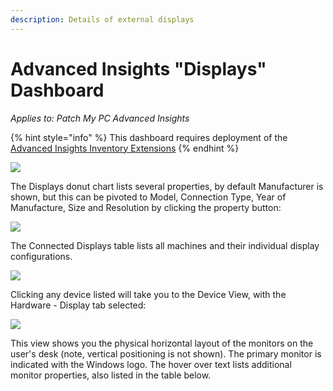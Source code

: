 ```yaml
---
description: Details of external displays
---
```


# Advanced Insights "Displays" Dashboard

_Applies to: Patch My PC Advanced  Insights_

{% hint style="info" %}
This dashboard requires deployment of the [Advanced Insights Inventory Extensions](../../advanced-insights-inventory-extensions/)
{% endhint %}

![](../../../_images/image%20%28776%29.png%20"Displays%20view")

The Displays donut chart lists several properties, by default Manufacturer is shown, but this can be pivoted to Model, Connection Type, Year of Manufacture, Size and Resolution by clicking the property button:

![](../../../_images/image%20%28777%29.png%20"Modifying%20donut%20display%20property")

The Connected Displays table lists all machines and their individual display configurations.

![](../../../_images/image%20%28778%29.png%20"Connected%20Displays%20table")

Clicking any device listed will take you to the Device View, with the Hardware - Display tab selected:

![](../../../_images/image%20%28779%29.png%20"Device%20View%20of%20Display%20data")

This view shows you the physical horizontal layout of the monitors on the user's desk (note, vertical positioning is not shown). The primary monitor is indicated with the Windows logo. The hover over text lists additional monitor properties, also listed in the table below.
